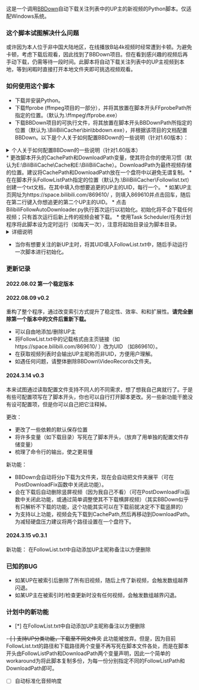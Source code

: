 这是一个调用[BBDown](https://github.com/nilaoda/BBDown)自动下载关注列表中的UP主的新视频的Python脚本。仅适配Windows系统。

### 这个脚本试图解决什么问题

或许因为本人位于非中国大陆地区，在线播放B站4k视频时经常遭到卡顿。为避免卡顿，考虑下载后观看，因此找到了BBDown项目。但在看到感兴趣的视频后再手动下载，仍需等待一段时间。此脚本将自动下载关注列表中的UP主视频到本地，等到闲暇时直接打开本地文件夹即可挑选视频观看。
### 如何使用这个脚本

* 下载并安装Python。
* 下载ffprobe (ffmpeg项目的一部分），并将其放置在脚本开头FFprobePath所指定的位置。（默认为.\ffmpeg\ffprobe.exe）
* 下载BBDown项目的可执行文件，将其放置在脚本开头BBDownPath所指定的位置（默认为.\BiliBiliCacher\bin\bbdown.exe），并根据该项目的文档配置BBDown。以下是个人关于如何配置BBDown的一些说明（针对1.60版本）：
<details>
 <summary>个人关于如何配置BBDown的一些说明（针对1.60版本）</summary>
  
  * 下载ffmpeg，并将其放置到BBDown文件夹内。
  * 在命令行中打开BBDown，使用login指令登录。（按Win+R，输入cmd后回车 - 在弹出窗口中输入cd 【BBDown.exe所处的路径名称】，如cd D:\BBDown-BilibiliAutoFollowDownloader\BBDown\，回车- 输入 BBDown login，回车- 扫描二维码登录 - 关闭窗口）。
  * 使用文本编辑器在BBDown/bin文件夹内新建文件BBDown.config，参照BBDown项目中的说明进行进一步配置。
  * 使用文本编辑器

</details>
* 更改脚本开头的CachePath和DownloadPath变量，使其符合你的使用习惯（默认为E:\BiliBiliCache\Cache和E:\BiliBiliCache）。DownloadPath为最终视频存储的位置。建议将CachePath和DownloadPath放在一个盘符中以避免无谓复制。
* 在在脚本开头FollowListPath指定的位置（默认为.\BiliBiliCacher\Followlist.txt）创建一个txt文档，在其中填入你想要追更的UP主的UID，每行一个。
* 如某UP主页网址为https://space.bilibili.com/869610/ ，则填入869610并点击回车，随后在第二行键入你想追更的第二个UP主的UID。
* 点击BilibiliFollowAutoDownloader.py执行首次运行以初始化。初始化将不会下载任何视频；只有首次运行后新上传的视频会被下载。
* 使用Task Scheduler/任务计划程序将此脚本设为定时运行（如每天一次），注意将起始目录设为脚本目录。
 <details>
 <summary>详细说明</summary>
  * 按Win+R，输入taskschd.msc后回车，打开Task Scheduler/任务计划程序。
  * 点击右侧“Create Basic Task/创建基本任务”。
  * 在弹出窗口中输入任务名称，点击下一步。
  * 设置Trigger/触发器，建议选择每日或当前用户登陆时，点击下一步。
  * 在Action/操作一栏选择“Start a program/启动程序”。
  * 在程序和脚本一栏点击浏览，找到BilibiliFollowAutoDownloader.py并点击打开。
  * 在“Start in/起始于”一栏输入脚本所在的目录，如D:\BBDown-BilibiliAutoFollowDownloader\。
  * 点击完成。

</details>

  * 当你有想要关注的新UP主时，将其UID填入FollowList.txt中，随后手动运行一次脚本进行初始化。

### 更新记录

#### 2022.08.02 第一个稳定版本

#### 2022.08.09 v0.2

重构了整个程序，通过改变索引方式提升了稳定性、效率、和和扩展性。**请完全删除第一个版本中的文件后重新下载。**

* 可以自由地添加/删除UP主
* 将FollowList.txt中的记载格式由主页链接（如https://space.bilibili.com/869610/ ）改为UID （如869610）。
* 在获取视频列表时会输出UP主昵称而非UID，方便用户理解。
* 如遇任何问题，请整体删除BBDown\VideoRecords文件夹。

#### 2024.3.14 v0.3

本来试图通过读取配置文件支持不同人的不同需求，想了想我自己爽就行了。于是有些可配置项写在了脚本开头，你也可以自行打开脚本更改。另一些新功能干脆没有设可配置项，但是你可以自己把它注释掉。

更改：
* 更改了一些依赖的默认保存位置
* 将许多变量（如下载目录）写死在了脚本开头，（放弃了用单独的配置文件存储变量）
* 梳理了命令行的输出，使之更易懂

新功能：
* BBDown会自动将分p下载为文件夹，现在会自动把文件夹展平（可在PostDownloadFix函数中关闭此功能）。
* 会在下载后自动删除竖屏视频（因为我自己不看）（可在PostDownloadFix函数中关闭此功能，或通过简单调整使其不下载横屏视频）（其实BBDown似乎有只解析不下载的功能，这个功能其实可以在下载前就决定不下载竖屏的）
* 为支持以上功能，视频会先下载到CachePath,然后再移动到DownloadPath。为减轻硬盘压力建议将两个路径设置在一个盘符下。

#### 2024.3.15 v0.3.1
新功能：
在FollowList.txt中自动添加UP主昵称备注以方便删除

### 已知的BUG

* 如某UP在被索引后删除了所有旧视频，随后上传了新视频，会触发数组越界闪退。
* 如某UP主在被索引时/检查更新时没有任何视频，会触发数组越界闪退。

### 计划中的新功能

- [*] 在FollowList.txt中自动添加UP主昵称备注以方便删除

-<del> [ ] 支持UP分类功能，下载至不同文件夹</del>
此功能被放弃。但是，因为目前FollowList.txt的路径和下载路径两个变量不再写死在脚本文件各处，而是在脚本开头由FollowListPath和DownloadPath两个变量声明，因此一个简单的workaround为将此脚本复制多份，为每一份分别指定不同的FollowListPath和DownloadPath即可。

- [ ] 自动标准化音频响度

  

